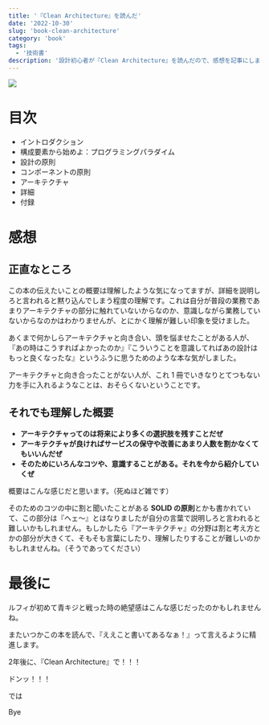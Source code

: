 ```yaml
---
title: '『Clean Architecture』を読んだ'
date: '2022-10-30'
slug: 'book-clean-architecture'
category: 'book'
tags:
  - '技術書'
description: '設計初心者が『Clean Architecture』を読んだので、感想を記事にしました。書いてあることのおよそ1割しか理解できなかったというのが正直な感想です。ほとんど設計をしたことがないような人には少し難しい本のような気がしました。'
---
```


<img src="@image/1.png">

# 目次

- イントロダクション
- 構成要素から始めよ：プログラミングパラダイム
- 設計の原則
- コンポーネントの原則
- アーキテクチャ
- 詳細
- 付録

# 感想

## 正直なところ

この本の伝えたいことの概要は理解したような気になってますが、詳細を説明しろと言われると黙り込んでしまう程度の理解です。これは自分が普段の業務であまりアーキテクチャの部分に触れていないからなのか、意識しながら業務していないからなのかはわかりませんが、とにかく理解が難しい印象を受けました。

あくまで何かしらアーキテクチャと向き合い、頭を悩ませたことがある人が、『あの時はこうすればよかったのか』『こういうことを意識してればあの設計はもっと良くなったな』というふうに思うためのような本な気がしました。

アーキテクチャと向き合ったことがない人が、これ 1 冊でいきなりとてつもない力を手に入れるようなことは、おそらくないということです。

## それでも理解した概要

- **アーキテクチャってのは将来により多くの選択肢を残すことだぜ**
- **アーキテクチャが良ければサービスの保守や改善にあまり人数を割かなくてもいいんだぜ**
- **そのためにいろんなコツや、意識することがある。それを今から紹介していくぜ**

概要はこんな感じだと思います。（死ぬほど雑です）

そのためのコツの中に割と聞いたことがある **SOLID の原則**とかも書かれていて、この部分は『ヘェ〜』とはなりましたが自分の言葉で説明しろと言われると難しいかもしれません。もしかしたら『アーキテクチャ』の分野は割と考え方とかの部分が大きくて、そもそも言葉にしたり、理解したりすることが難しいのかもしれませんね。（そうであってください）

# 最後に

ルフィが初めて青キジと戦った時の絶望感はこんな感じだったのかもしれませんね。

またいつかこの本を読んで、『ええこと書いてあるなぁ！』って言えるように精進します。

2年後に、『Clean Architecture』で！！！

ドンッ！！！

では

Bye
